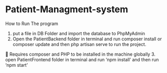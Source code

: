 # Patient-Managment-system
How to Run The program
1.	put a file in DB Folder and import the database to PhpMyAdmin
2.	 Open the PatientBackend folder in terminal and run composer install or composer update and then php artisan serve to run the project.

	Requires composer and PHP to be installed in the machine globally
3.	open PatientFrontend folder in terminal and run ‘npm install’ and then run ‘npm start’
